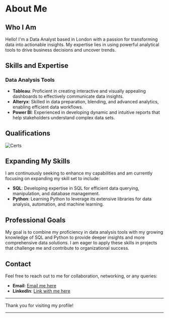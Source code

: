# About Me

## Who I Am

Hello! I'm a Data Analyst based in London with a passion for transforming data into actionable insights. My expertise lies in using powerful analytical tools to drive business decisions and uncover trends.

## Skills and Expertise

### Data Analysis Tools

- **Tableau**: Proficient in creating interactive and visually appealing dashboards to effectively communicate data insights.
- **Alteryx**: Skilled in data preparation, blending, and advanced analytics, enabling efficient data workflows.
- **Power BI**: Experienced in developing dynamic and intuitive reports that help stakeholders understand complex data sets.

## Qualifications

![Certs](https://github.com/user-attachments/assets/af3a91dc-deb2-405b-adcd-2f9c81c91356)


## Expanding My Skills

I am continuously seeking to enhance my capabilities and am currently focusing on expanding my skill set to include:

- **SQL**: Developing expertise in SQL for efficient data querying, manipulation, and database management.
- **Python**: Learning Python to leverage its extensive libraries for data analysis, automation, and machine learning.

## Professional Goals

My goal is to combine my proficiency in data analysis tools with my growing knowledge of SQL and Python to provide deeper insights and more comprehensive data solutions. I am eager to apply these skills in projects that challenge me and contribute to organizational success.

## Contact

Feel free to reach out to me for collaboration, networking, or any queries:

- **Email**: [Email me here](mailto:daisy@amery.co.uk)
- **LinkedIn**: [Link with me here](https://www.linkedin.com/in/daisyjones-)

---

Thank you for visiting my profile!

---
